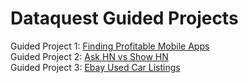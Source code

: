 # Dataquest Guided Projects

Guided Project 1: [Finding Profitable Mobile Apps](https://github.com/kridge-clifford/dataquest/blob/master/Guided%20Project%201/Finding%20Profitable%20Mobile%20Apps.ipynb)\
Guided Project 2: [Ask HN vs Show HN](https://github.com/kridge-clifford/dataquest/blob/master/Guided%20Project%202/Ask%20HN%20vs%20Show%20HN.ipynb)\
Guided Project 3: [Ebay Used Car Listings](https://github.com/kridge-clifford/dataquest/blob/master/Guided%20Project%203/Ebay%20Used%20Car%20Listings.ipynb)
